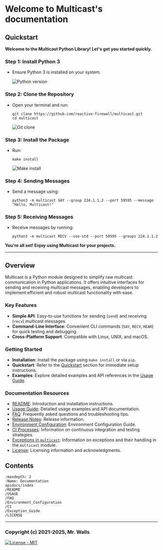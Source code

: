 # Welcome to Multicast's documentation

## Quickstart

**Welcome to the Multicast Python Library! Let's get you started quickly.**

### Step 1: Install Python 3

* Ensure Python 3 is installed on your system.

  ![Python version](https://gist.github.com/reactive-firewall/33d74d2233ecb4ffe5a3891134fa0328/raw/cb3eff82d38d9213b4f0a678285e62ec87ff2dea/quickstart_step_1_tty.gif)

### Step 2: Clone the Repository

* Open your terminal and run:

  ```shell
  git clone https://github.com/reactive-firewall/multicast.git
  cd multicast
  ```

  ![Git clone](https://gist.github.com/reactive-firewall/33d74d2233ecb4ffe5a3891134fa0328/raw/cb3eff82d38d9213b4f0a678285e62ec87ff2dea/quickstart_step_2_tty.gif)

### Step 3: Install the Package

* Run:

  ```shell
  make install
  ```

  ![Make install](https://gist.github.com/reactive-firewall/33d74d2233ecb4ffe5a3891134fa0328/raw/cb3eff82d38d9213b4f0a678285e62ec87ff2dea/quickstart_step_3_tty.gif)

### Step 4: Sending Messages

* Send a message using:

  ```shell
  python3 -m multicast SAY --group 224.1.1.2 --port 59595 --message "Hello, Multicast!"
  ```

### Step 5: Receiving Messages

* Receive messages by running:

  ```shell
  python3 -m multicast RECV --use-std --port 59595 --groups 224.1.1.2
  ```

**You're all set! Enjoy using Multicast for your projects.**

---

## Overview

Multicast is a Python module designed to simplify raw multicast communication in Python
applications. It offers intuitive interfaces for sending and receiving multicast messages,
enabling developers to implement efficient and robust multicast functionality with ease.

### Key Features

* **Simple API**: Easy-to-use functions for sending (`send`) and receiving (`recv`) multicast
  messages.
* **Command-Line Interface**: Convenient CLI commands (`SAY`, `RECV`, `HEAR`) for quick testing
  and debugging.
* **Cross-Platform Support**: Compatible with Linux, UNIX, and macOS.

### Getting Started

* **Installation**: Install the package using `make install` or via `pip`.
* **Quickstart**: Refer to the [Quickstart](#quickstart) section for immediate setup instructions.
* **Examples**: Explore detailed examples and API references in the [Usage Guide](./USAGE).

### Documentation Resources

* [README](./README): Introduction and installation instructions.
* [Usage Guide](./USAGE): Detailed usage examples and API documentation.
* [FAQ](./FAQ): Frequently asked questions and troubleshooting tips.
* [Release Notes](https://github.com/reactive-firewall/multicast/releases): Release information.
* [Environment Configuration](./Environment_Configuration): Environment Configuration Guide.
* [CI Processes](./CI): Information on continuous integration and testing strategies.
* [Exceptions in `multicast`](./Exception_Guide): Information on exceptions and their handling in
  the `multicast` module.
* [License](./LICENSE): Licensing information and acknowledgments.

## Contents

```{toctree}
:maxdepth: 2
:Name: Documentation
apidocs/index
/README
/USAGE
/FAQ
/Environment_Configuration
/CI
/Exception_Guide
/LICENSE
```

---

### Copyright (c) 2021-2025, Mr. Walls

[![License - MIT](https://img.shields.io/github/license/reactive-firewall/multicast.svg?maxAge=3600)](https://github.com/reactive-firewall/multicast/blob/stable/LICENSE.md)
